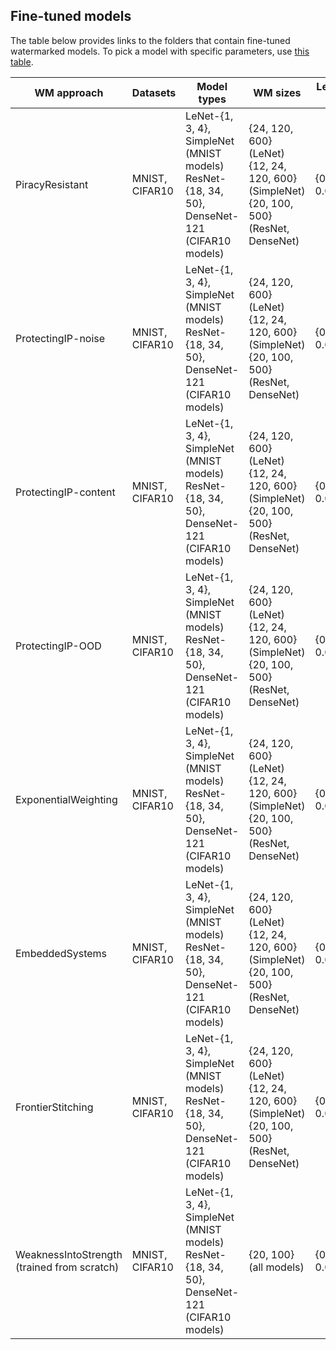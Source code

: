 ## Fine-tuned models

The table below provides links to the folders that contain fine-tuned watermarked models.
To pick a model with specific parameters, use [this table](https://tuwienacat-my.sharepoint.com/%3Ab%3A/g/personal/rudolf_mayer_tuwien_ac_at/Ea1s3zjQNUNPp-srVk-0sSIBmGYFNYC3NK1LYNJ7J8OEVQ?e=QVmjxd).

|WM approach| Datasets|Model types|WM sizes|Learning rate|Download link|
|-----------|---------|-----------|--------|-------------|-------------|
|PiracyResistant|MNIST, CIFAR10|LeNet-{1, 3, 4}, SimpleNet (MNIST models) <br> ResNet-{18, 34, 50}, DenseNet-121 (CIFAR10 models)|{24, 120, 600} (LeNet) <br> {12, 24, 120, 600} (SimpleNet) <br> {20, 100, 500} (ResNet, DenseNet)|{0.01, 0.00001}|[click here](https://tuwienacat-my.sharepoint.com/%3Af%3A/g/personal/rudolf_mayer_tuwien_ac_at/El9GoCQbD51Fi-FrIU7hRxYBT0L34R4BXRBQEnYzLMDb2A?e=LZTgEh)|
|ProtectingIP-noise|MNIST, CIFAR10|LeNet-{1, 3, 4}, SimpleNet (MNIST models) <br> ResNet-{18, 34, 50}, DenseNet-121 (CIFAR10 models)|{24, 120, 600} (LeNet) <br> {12, 24, 120, 600} (SimpleNet) <br> {20, 100, 500} (ResNet, DenseNet)|{0.01, 0.00001}|[click here](https://tuwienacat-my.sharepoint.com/%3Af%3A/g/personal/rudolf_mayer_tuwien_ac_at/EikGHP0_lbFGp0nu_SDb448BH7nYIjLdz-pV_4BPI7XHjg?e=19IKL6)|
|ProtectingIP-content|MNIST, CIFAR10|LeNet-{1, 3, 4}, SimpleNet (MNIST models) <br> ResNet-{18, 34, 50}, DenseNet-121 (CIFAR10 models)|{24, 120, 600} (LeNet) <br> {12, 24, 120, 600} (SimpleNet) <br> {20, 100, 500} (ResNet, DenseNet)|{0.01, 0.00001}|[click here](https://tuwienacat-my.sharepoint.com/%3Af%3A/g/personal/rudolf_mayer_tuwien_ac_at/EjWbhV_WGBNCmfJE9TsNb6EBpiMorVjJ_ntNCpxoW-j_Qw?e=46xebg)|
|ProtectingIP-OOD|MNIST, CIFAR10|LeNet-{1, 3, 4}, SimpleNet (MNIST models) <br> ResNet-{18, 34, 50}, DenseNet-121 (CIFAR10 models)|{24, 120, 600} (LeNet) <br> {12, 24, 120, 600} (SimpleNet) <br> {20, 100, 500} (ResNet, DenseNet)|{0.01, 0.00001}|[click here](https://tuwienacat-my.sharepoint.com/%3Af%3A/g/personal/rudolf_mayer_tuwien_ac_at/EhaNeGMR6YRFoaHy064M78oBqnyxTZevtDg-yj3V8CX5sw?e=bjS0Wo)|
|ExponentialWeighting|MNIST, CIFAR10|LeNet-{1, 3, 4}, SimpleNet (MNIST models) <br> ResNet-{18, 34, 50}, DenseNet-121 (CIFAR10 models)|{24, 120, 600} (LeNet) <br> {12, 24, 120, 600} (SimpleNet) <br> {20, 100, 500} (ResNet, DenseNet)|{0.01, 0.00001}|[click here](https://tuwienacat-my.sharepoint.com/%3Af%3A/g/personal/rudolf_mayer_tuwien_ac_at/Ehfe6_dw9pVEpCmdZoTX6DkBUZaulgoGcYOksWHgqQ_evA?e=ybAddJ)|
|EmbeddedSystems|MNIST, CIFAR10|LeNet-{1, 3, 4}, SimpleNet (MNIST models) <br> ResNet-{18, 34, 50}, DenseNet-121 (CIFAR10 models)|{24, 120, 600} (LeNet) <br> {12, 24, 120, 600} (SimpleNet) <br> {20, 100, 500} (ResNet, DenseNet)|{0.01, 0.00001}|[click here](https://tuwienacat-my.sharepoint.com/%3Af%3A/g/personal/rudolf_mayer_tuwien_ac_at/EkbYTyRFQ4xKgA0T98INHqkBbAtsTRol7LKky08933DuUw?e=yXTEkg)|
|FrontierStitching|MNIST, CIFAR10|LeNet-{1, 3, 4}, SimpleNet (MNIST models) <br> ResNet-{18, 34, 50}, DenseNet-121 (CIFAR10 models)|{24, 120, 600} (LeNet) <br> {12, 24, 120, 600} (SimpleNet) <br> {20, 100, 500} (ResNet, DenseNet)|{0.01, 0.00001}|[click here](https://tuwienacat-my.sharepoint.com/%3Af%3A/g/personal/rudolf_mayer_tuwien_ac_at/Ev0Qr53WczRDpxFBpiVzpuwB1u83E9G9s1mro-Wtqo1PHQ?e=W0tbaE)|
|WeaknessIntoStrength <br> (trained from scratch)|MNIST, CIFAR10|LeNet-{1, 3, 4}, SimpleNet (MNIST models) <br> ResNet-{18, 34, 50}, DenseNet-121 (CIFAR10 models)| {20, 100} (all models)|{0.01, 0.00001}|[click here](https://tuwienacat-my.sharepoint.com/%3Af%3A/g/personal/rudolf_mayer_tuwien_ac_at/EluXNn7BjpVCj9dVTaloDaEB9ZFWLBFEhdCclE3FW4wZlA?e=VgsTqe)|